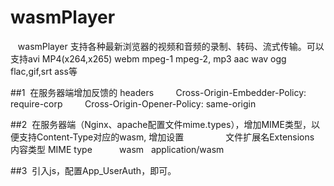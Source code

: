 # wasmPlayer
 
   wasmPlayer 支持各种最新浏览器的视频和音频的录制、转码、流式传输。可以支持avi MP4(x264,x265) webm mpeg-1 mpeg-2, mp3 aac wav ogg flac,gif,srt ass等

##1  在服务器端增加反馈的 headers 
       Cross-Origin-Embedder-Policy: require-corp 
       Cross-Origin-Opener-Policy: same-origin 


##2  在服务器端（Nginx、apache配置文件mime.types），增加MIME类型，以便支持Content-Type对应的wasm, 增加设置      
          文件扩展名Extensions   内容类型 MIME type
          wasm   application/wasm
    
    
##3  引入js，配置App_UserAuth，即可。

  
